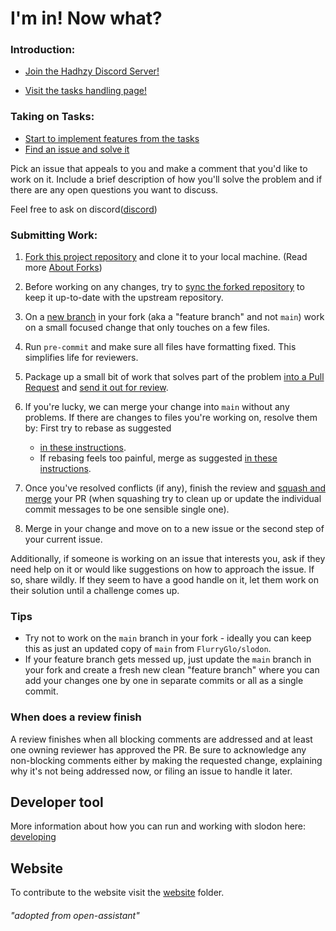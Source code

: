 # I'm in! Now what?

### Introduction:
- [Join the Hadhzy Discord Server!](https://discord.gg/Qt89JBB2ES)

- [Visit the tasks handling page!](https://github.com/orgs/FlurryGlo/projects/4)

### Taking on Tasks:
 - [Start to implement features from the tasks](https://github.com/orgs/FlurryGlo/projects/4)
 - [Find an issue and solve it](https://github.com/FlurryGlo/slodon/issues)
  
Pick an issue that appeals to you and make a comment that you'd like to work on it. Include a brief description of how you'll solve the problem and if there are any open questions you want to discuss.  
 
Feel free to ask on discord([discord](https://discord.gg/Ev675xQSne))
### Submitting Work:
1.  [Fork this project repository](https://docs.github.com/en/get-started/quickstart/fork-a-repo)
    and clone it to your local machine. (Read more
    [About Forks](https://docs.github.com/en/pull-requests/collaborating-with-pull-requests/working-with-forks/about-forks))
1.  Before working on any changes, try to
    [sync the forked repository](https://docs.github.com/en/pull-requests/collaborating-with-pull-requests/working-with-forks/syncing-a-fork)
    to keep it up-to-date with the upstream repository.
1.  On a
    [new branch](https://docs.github.com/en/pull-requests/collaborating-with-pull-requests/proposing-changes-to-your-work-with-pull-requests/creating-and-deleting-branches-within-your-repository)
    in your fork (aka a "feature branch" and not `main`) work on a small focused
    change that only touches on a few files.
1.  Run `pre-commit` and make sure all files have formatting fixed. This
    simplifies life for reviewers.
1.  Package up a small bit of work that solves part of the problem
    [into a Pull Request](https://docs.github.com/en/pull-requests/collaborating-with-pull-requests/proposing-changes-to-your-work-with-pull-requests/creating-a-pull-request-from-a-fork)
    and
    [send it out for review](https://docs.github.com/en/pull-requests/collaborating-with-pull-requests/proposing-changes-to-your-work-with-pull-requests/requesting-a-pull-request-review).

1.  If you're lucky, we can merge your change into `main` without any problems.
    If there are changes to files you're working on, resolve them by:
First try to rebase as suggested
       - [in these instructions](https://timwise.co.uk/2019/10/14/merge-vs-rebase/#should-you-rebase).
      - If rebasing feels too painful, merge as suggested
        [in these instructions](https://timwise.co.uk/2019/10/14/merge-vs-rebase/#should-you-merge).
1.  Once you've resolved conflicts (if any), finish the review and
    [squash and merge](https://docs.github.com/en/pull-requests/collaborating-with-pull-requests/incorporating-changes-from-a-pull-request/about-pull-request-merges#squash-and-merge-your-commits)
    your PR (when squashing try to clean up or update the individual commit
    messages to be one sensible single one).
1.  Merge in your change and move on to a new issue or the second step of your
    current issue.

Additionally, if someone is working on an issue that interests you, ask if they
need help on it or would like suggestions on how to approach the issue. If so,
share wildly. If they seem to have a good handle on it, let them work on their
solution until a challenge comes up.


### Tips

- Try not to work on the `main` branch in your fork - ideally you can keep this
  as just an updated copy of `main` from `FlurryGlo/slodon`.
- If your feature branch gets messed up, just update the `main` branch in your
  fork and create a fresh new clean "feature branch" where you can add your
  changes one by one in separate commits or all as a single commit.

### When does a review finish

A review finishes when all blocking comments are addressed and at least one
owning reviewer has approved the PR. Be sure to acknowledge any non-blocking
comments either by making the requested change, explaining why it's not being
addressed now, or filing an issue to handle it later.


## Developer tool
More information about how you can run and working with slodon here: [developing](https://github.com/FlurryGlo/slodon/tree/main/etc/developing.md)

## Website
To contribute to the website visit the [website](https://github.com/FlurryGlo/slodon/tree/main/website) folder.
###### "adopted from open-assistant"
